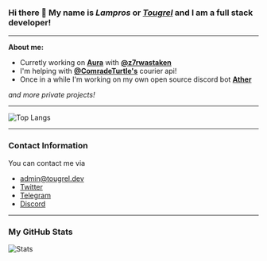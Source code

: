 ### Hi there 👋 My name is _Lampros_ or _[Tougrel](https://gateway.tougrel.dev)_ and I am a full stack developer!
________________
**About me:** 

- Curretly working on **[Aura](https://github.com/ShadyDevelopers/Aura)** with **[@z7rwastaken](https://github.com/z7rwastaken)**
- I'm helping with **[@ComradeTurtle's](https://github.com/ComradeTurtle)** courier api!
- Once in a while I'm working on my own open source discord bot **[Ather](https://github.com/Tougrel/Ather)**

*and more private projects!*
________________

![Top Langs](https://github-readme-stats.vercel.app/api/top-langs/?username=anuraghazra&layout=compact&theme=tokyonight&hide_border=true)

________________
### Contact Information
You can contact me via
- [admin@tougrel.dev](mailto:admin@tougrel.dev)
- [Twitter](https://twitter.com/tougrel)
- [Telegram](https://t.me/tougrel)
- [Discord](https://discord.gg/xRTtFkaEyA)

________________
### My GitHub Stats
![Stats](https://github-readme-stats.vercel.app/api?username=Tougrel&show_icons=true&locale=en&theme=tokyonight&count_private=true&hide_border=true)
